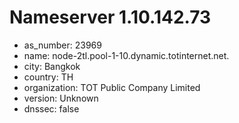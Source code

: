 # Nameserver 1.10.142.73

* as_number: 23969
* name: node-2tl.pool-1-10.dynamic.totinternet.net.
* city: Bangkok
* country: TH
* organization: TOT Public Company Limited
* version: Unknown
* dnssec: false

